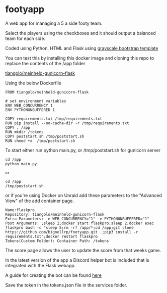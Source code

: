 # footyapp

A web app for managing a 5 a side footy team.

Select the players using the checkboxes and it should output a balanced team
for each side.

Coded using Python, HTML and Flask using
[grayscale bootstrap template](https://startbootstrap.com/theme/grayscale)

You can test this by installing this docker image and cloning this repo to
replace the contents of the /app folder

[tiangolo/meinheld-gunicorn-flask](https://github.com/tiangolo/meinheld-gunicorn-flask-docker)

Using the below Dockerfile

```
FROM tiangolo/meinheld-gunicorn-flask

# set environment variables
ENV WEB_CONCURRENCY 1
ENV PYTHONUNBUFFERED 1

COPY requirements.txt /tmp/requirements.txt
RUN pip install --no-cache-dir -r /tmp/requirements.txt
COPY . /app
RUN mkdir /tokens
COPY poststart.sh /tmp/poststart.sh
RUN chmod +x  /tmp/poststart.sh
```

To start either run python main.py, or /tmp/poststart.sh for gunicorn server

```
cd /app
python main.py

or

cd /app
/tmp/poststart.sh
```


or if you're using Docker on Unraid add these parameters to the "Advanced View" of the add container page.

```
Name:flaskpro
Repository: tiangolo/meinheld-gunicorn-flask
Extra Parameters: -e WEB_CONCURRENCY="1" -e PYTHONUNBUFFERED="1"
Post Arguments: ;sleep 2;docker start flaskpro;sleep 2;docker exec flaskpro bash -c "sleep 5;rm -rf /app/*;cd /app;git clone https://github.com/bignellrp/footyapp.git .;pip3 install -r requirements.txt";docker restart flaskpro
Tokens(Custom Folder): Container Path: /tokens
```

The score page allows the user to update the score from that weeks game.

In the latest version of the app a Discord helper bot is included that is integrated with the Flask webapp.

A guide for creating the bot can be found [here](https://discordpy.readthedocs.io/en/stable/discord.html)

Save the token in the tokens.json file in the services folder.